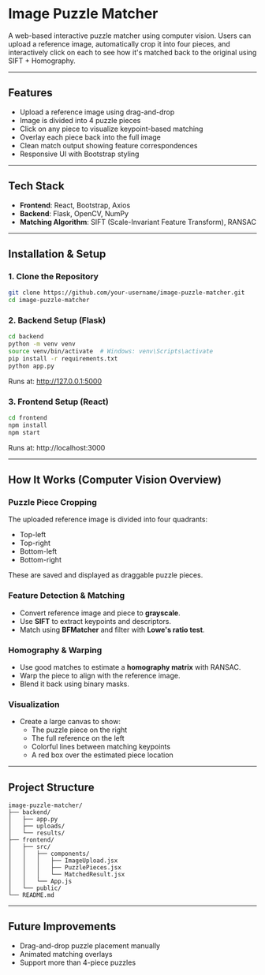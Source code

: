 # Image Puzzle Matcher

A web-based interactive puzzle matcher using computer vision. Users can upload a reference image, automatically crop it into four pieces, and interactively click on each to see how it's matched back to the original using SIFT + Homography.

---

## Features

- Upload a reference image using drag-and-drop
- Image is divided into 4 puzzle pieces
- Click on any piece to visualize keypoint-based matching
- Overlay each piece back into the full image
- Clean match output showing feature correspondences
- Responsive UI with Bootstrap styling

---

## Tech Stack

- **Frontend**: React, Bootstrap, Axios
- **Backend**: Flask, OpenCV, NumPy
- **Matching Algorithm**: SIFT (Scale-Invariant Feature Transform), RANSAC

---

## Installation & Setup

### 1. Clone the Repository
```bash
git clone https://github.com/your-username/image-puzzle-matcher.git
cd image-puzzle-matcher
```

### 2. Backend Setup (Flask)
```bash
cd backend
python -m venv venv
source venv/bin/activate  # Windows: venv\Scripts\activate
pip install -r requirements.txt
python app.py
```
Runs at: http://127.0.0.1:5000

### 3. Frontend Setup (React)
```bash
cd frontend
npm install
npm start
```
Runs at: http://localhost:3000

---

## How It Works (Computer Vision Overview)

### Puzzle Piece Cropping
The uploaded reference image is divided into four quadrants:
- Top-left
- Top-right
- Bottom-left
- Bottom-right

These are saved and displayed as draggable puzzle pieces.

### Feature Detection & Matching
- Convert reference image and piece to **grayscale**.
- Use **SIFT** to extract keypoints and descriptors.
- Match using **BFMatcher** and filter with **Lowe's ratio test**.

### Homography & Warping
- Use good matches to estimate a **homography matrix** with RANSAC.
- Warp the piece to align with the reference image.
- Blend it back using binary masks.

### Visualization
- Create a large canvas to show:
  - The puzzle piece on the right
  - The full reference on the left
  - Colorful lines between matching keypoints
  - A red box over the estimated piece location

---

## Project Structure
```
image-puzzle-matcher/
├── backend/
│   ├── app.py
│   ├── uploads/
│   └── results/
├── frontend/
│   ├── src/
│   │   ├── components/
│   │   │   ├── ImageUpload.jsx
│   │   │   ├── PuzzlePieces.jsx
│   │   │   └── MatchedResult.jsx
│   │   └── App.js
│   └── public/
└── README.md
```

---

## Future Improvements
- Drag-and-drop puzzle placement manually
- Animated matching overlays
- Support more than 4-piece puzzles
